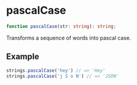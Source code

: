 # pascalCase

```ts
function pascalCase(str: string): string;
```

Transforms a sequence of words into pascal case.

## Example

```ts
strings.pascalCase('hey') // => 'Hey'
strings.pascalCase('j S o N') // => 'JSON'
```
